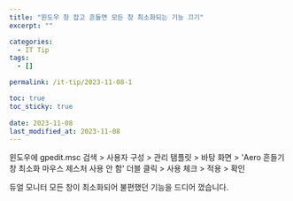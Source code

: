 ```yaml
---
title: "윈도우 창 잡고 흔들면 모든 창 최소화되는 기능 끄기"
excerpt: ""

categories:
  - IT Tip
tags:
  - []

permalink: /it-tip/2023-11-08-1

toc: true
toc_sticky: true
 
date: 2023-11-08
last_modified_at: 2023-11-08
---
```


윈도우에 gpedit.msc 검색 > 사용자 구성 > 관리 탬플릿 > 바탕 화면 > 'Aero 흔들기 창 최소화 마우스 제스처 사용 안 함' 더블 클릭 > 사용 체크 > 적용 > 확인

듀얼 모니터 모든 창이 최소화되어 불편했던 기능을 드디어 껐습니다.
